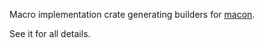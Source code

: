 Macro implementation crate generating builders for [macon](https://crates.io/crates/macon/0.3.0).

See it for all details.
